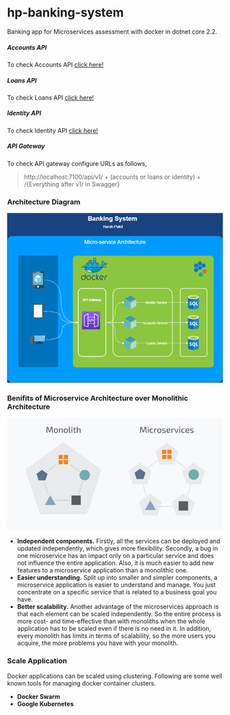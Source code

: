 # hp-banking-system
Banking app for Microservices assessment with docker in dotnet core 2.2.

##### Accounts API
To check Accounts API [click here!](http://localhost:7001/swagger)

##### Loans API
To check Loans API [click here!](http://localhost:7002/swagger)

##### Identity API
To check Identity API [click here!](http://localhost:7003/swagger)

##### API Gateway
To check API gateway configure URLs as follows,
> http://localhost:7100/api/v1/ + (accounts or loans or identity) + /{Everything after v1/ in Swagger}

### Architecture Diagram
![Image of Yaktocat](https://raw.githubusercontent.com/harshjp722/hp-banking-system/master/Docs/Microservices.png)

### Benifits of Microservice Architecture over Monolithic Architecture
![Image of Yaktocat](https://raw.githubusercontent.com/harshjp722/hp-banking-system/master/Docs/Microservices-vs-Monolith.jpg)
* __Independent components.__ Firstly, all the services can be deployed and updated independently, which gives more flexibility. Secondly, a bug in one microservice has an impact only on a particular service and does not influence the entire application. Also, it is much easier to add new features to a microservice application than a monolithic one.
* __Easier understanding.__ Split up into smaller and simpler components, a microservice application is easier to understand and manage. You just concentrate on a specific service that is related to a business goal you have.
* __Better scalability.__ Another advantage of the microservices approach is that each element can be scaled independently. So the entire process is more cost- and time-effective than with monoliths when the whole application has to be scaled even if there is no need in it. In addition, every monolith has limits in terms of scalability, so the more users you acquire, the more problems you have with your monolith.

### Scale Application
Docker applications can be scaled using clustering. Following are some well known tools for managing docker container clusters.
* __Docker Swarm__
* __Google Kubernetes__
